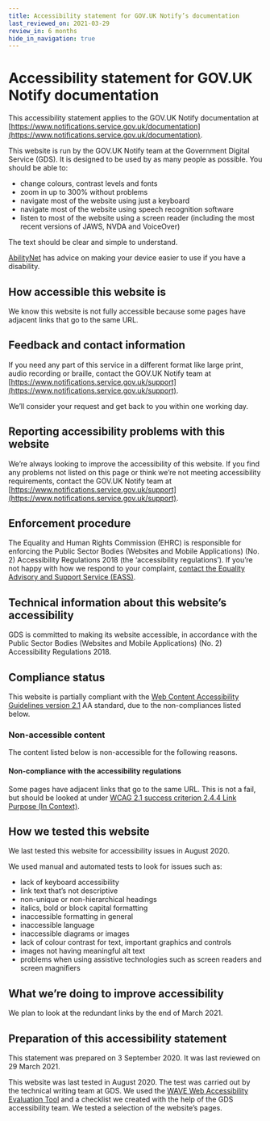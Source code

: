 ```yaml
---
title: Accessibility statement for GOV.UK Notify’s documentation
last_reviewed_on: 2021-03-29
review_in: 6 months
hide_in_navigation: true
---
```


# Accessibility statement for GOV.UK Notify documentation

This accessibility statement applies to the GOV.UK Notify documentation at [https://www.notifications.service.gov.uk/documentation](https://www.notifications.service.gov.uk/documentation).

This website is run by the GOV.UK Notify team at the Government Digital Service (GDS). It is designed to be used by as many people as possible. You should be able to:

+ change colours, contrast levels and fonts
+ zoom in up to 300% without problems
+ navigate most of the website using just a keyboard
+ navigate most of the website using speech recognition software
+ listen to most of the website using a screen reader (including the most recent versions of JAWS, NVDA and VoiceOver)

The text should be clear and simple to understand.

[AbilityNet](https://mcmw.abilitynet.org.uk/) has advice on making your device easier to use if you have a disability.

## How accessible this website is

We know this website is not fully accessible because some pages have adjacent links that go to the same URL.

## Feedback and contact information

If you need any part of this service in a different format like large print, audio recording or braille, contact the GOV.UK Notify team at  [https://www.notifications.service.gov.uk/support](https://www.notifications.service.gov.uk/support).

We’ll consider your request and get back to you within one working day.

## Reporting accessibility problems with this website

We’re always looking to improve the accessibility of this website. If you find any problems not listed on this page or think we’re not meeting accessibility requirements, contact the GOV.UK Notify team at  [https://www.notifications.service.gov.uk/support](https://www.notifications.service.gov.uk/support).

## Enforcement procedure

The Equality and Human Rights Commission (EHRC) is responsible for enforcing the Public Sector Bodies (Websites and Mobile Applications) (No. 2) Accessibility Regulations 2018
(the ‘accessibility regulations’). If you’re not happy with how we respond to your complaint, [contact the Equality Advisory and Support Service (EASS)](https://www.equalityadvisoryservice.com/).

## Technical information about this website’s accessibility

GDS is committed to making its website accessible, in accordance with the Public Sector Bodies (Websites and Mobile Applications) (No. 2) Accessibility Regulations 2018.

## Compliance status

This website is partially compliant with the [Web Content Accessibility Guidelines version 2.1](https://www.w3.org/TR/WCAG21/) AA standard, due to the non-compliances listed below.

### Non-accessible content

The content listed below is non-accessible for the following reasons.

#### Non-compliance with the accessibility regulations

Some pages have adjacent links that go to the same URL. This is not a fail, but should be looked at under [WCAG 2.1 success criterion 2.4.4 Link Purpose (In Context)](https://www.w3.org/TR/UNDERSTANDING-WCAG20/navigation-mechanisms-refs.html).

## How we tested this website

We last tested this website for accessibility issues in August 2020.

We used manual and automated tests to look for issues such as:

- lack of keyboard accessibility
- link text that’s not descriptive
- non-unique or non-hierarchical headings
- italics, bold or block capital formatting
- inaccessible formatting in general
- inaccessible language
- inaccessible diagrams or images
- lack of colour contrast for text, important graphics and controls
- images not having meaningful alt text
- problems when using assistive technologies such as screen readers and screen magnifiers

## What we’re doing to improve accessibility

We plan to look at the redundant links by the end of March 2021.

## Preparation of this accessibility statement

This statement was prepared on 3 September 2020. It was last reviewed on 29 March 2021.

This website was last tested in August 2020. The test was carried out by the technical writing team at GDS. We used the [WAVE Web Accessibility Evaluation Tool](https://wave.webaim.org/) and a checklist we created with the help of the GDS accessibility team. We tested a selection of the website’s pages.
